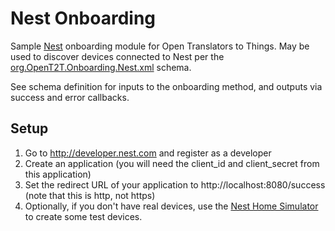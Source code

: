 # Nest Onboarding
Sample [Nest](http://www.nest.com/) onboarding module for Open Translators to Things. May be used to discover devices connected to Nest per the 
[org.OpenT2T.Onboarding.Nest.xml](https://github.com/openT2T/onboarding/blob/master/org.OpenT2T.Onboarding.Nest/org.OpenT2T.Onboarding.Nest.xml) schema.

See schema definition for inputs to the onboarding method, and outputs via success and error callbacks.

## Setup
1. Go to http://developer.nest.com and register as a developer
2. Create an application (you will need the client_id and client_secret from this application)
3. Set the redirect URL of your application to http://localhost:8080/success (note that this is http, not https)
4. Optionally, if you don't have real devices, use the [Nest Home Simulator](https://developer.nest.com/documentation/cloud/home-simulator) to create some test devices.
